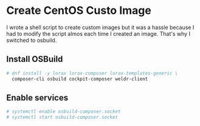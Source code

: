 # Create CentOS Custo Image

I wrote a shell script to create custom images but it was a hassle because I had to modify the script almos each time I created an image. 
That's why I switched to osbuild.

## Install OSBuild

```bash
# dnf install -y lorax lorax-composer lorax-templates-generic \
  composer-cli osbuild cockpit-composer weldr-client
```

## Enable services

```bash
# systemctl enable osbuild-composer.socket
# systemctl start osbuild-composer.socket
```
